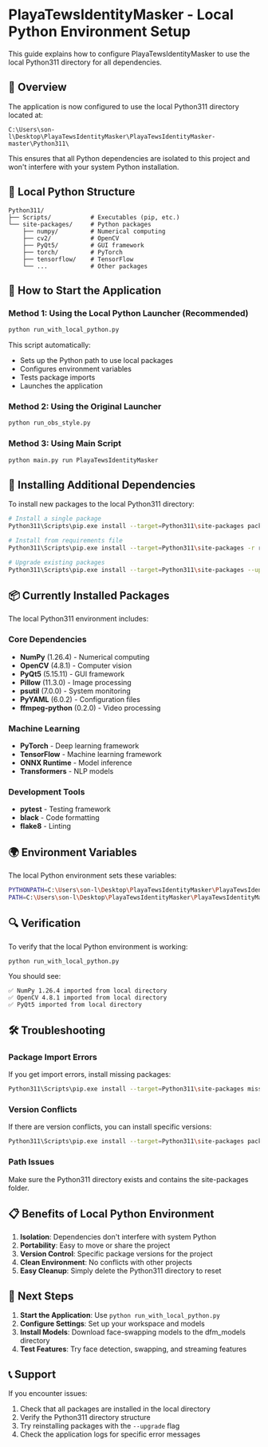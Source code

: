 # PlayaTewsIdentityMasker - Local Python Environment Setup

This guide explains how to configure PlayaTewsIdentityMasker to use the local Python311 directory for all dependencies.

## 🎯 Overview

The application is now configured to use the local Python311 directory located at:
```
C:\Users\son-l\Desktop\PlayaTewsIdentityMasker\PlayaTewsIdentityMasker-master\Python311\
```

This ensures that all Python dependencies are isolated to this project and won't interfere with your system Python installation.

## 📁 Local Python Structure

```
Python311/
├── Scripts/           # Executables (pip, etc.)
└── site-packages/     # Python packages
    ├── numpy/         # Numerical computing
    ├── cv2/           # OpenCV
    ├── PyQt5/         # GUI framework
    ├── torch/         # PyTorch
    ├── tensorflow/    # TensorFlow
    └── ...            # Other packages
```

## 🚀 How to Start the Application

### Method 1: Using the Local Python Launcher (Recommended)
```bash
python run_with_local_python.py
```

This script automatically:
- Sets up the Python path to use local packages
- Configures environment variables
- Tests package imports
- Launches the application

### Method 2: Using the Original Launcher
```bash
python run_obs_style.py
```

### Method 3: Using Main Script
```bash
python main.py run PlayaTewsIdentityMasker
```

## 🔧 Installing Additional Dependencies

To install new packages to the local Python311 directory:

```bash
# Install a single package
Python311\Scripts\pip.exe install --target=Python311\site-packages package_name

# Install from requirements file
Python311\Scripts\pip.exe install --target=Python311\site-packages -r requirements_file.txt

# Upgrade existing packages
Python311\Scripts\pip.exe install --target=Python311\site-packages --upgrade package_name
```

## 📦 Currently Installed Packages

The local Python311 environment includes:

### Core Dependencies
- **NumPy** (1.26.4) - Numerical computing
- **OpenCV** (4.8.1) - Computer vision
- **PyQt5** (5.15.11) - GUI framework
- **Pillow** (11.3.0) - Image processing
- **psutil** (7.0.0) - System monitoring
- **PyYAML** (6.0.2) - Configuration files
- **ffmpeg-python** (0.2.0) - Video processing

### Machine Learning
- **PyTorch** - Deep learning framework
- **TensorFlow** - Machine learning framework
- **ONNX Runtime** - Model inference
- **Transformers** - NLP models

### Development Tools
- **pytest** - Testing framework
- **black** - Code formatting
- **flake8** - Linting

## 🌍 Environment Variables

The local Python environment sets these variables:

```bash
PYTHONPATH=C:\Users\son-l\Desktop\PlayaTewsIdentityMasker\PlayaTewsIdentityMasker-master\Python311\site-packages
PATH=C:\Users\son-l\Desktop\PlayaTewsIdentityMasker\PlayaTewsIdentityMasker-master\Python311\Scripts
```

## 🔍 Verification

To verify that the local Python environment is working:

```bash
python run_with_local_python.py
```

You should see:
```
✅ NumPy 1.26.4 imported from local directory
✅ OpenCV 4.8.1 imported from local directory
✅ PyQt5 imported from local directory
```

## 🛠️ Troubleshooting

### Package Import Errors
If you get import errors, install missing packages:
```bash
Python311\Scripts\pip.exe install --target=Python311\site-packages missing_package
```

### Version Conflicts
If there are version conflicts, you can install specific versions:
```bash
Python311\Scripts\pip.exe install --target=Python311\site-packages package==version
```

### Path Issues
Make sure the Python311 directory exists and contains the site-packages folder.

## 📋 Benefits of Local Python Environment

1. **Isolation**: Dependencies don't interfere with system Python
2. **Portability**: Easy to move or share the project
3. **Version Control**: Specific package versions for the project
4. **Clean Environment**: No conflicts with other projects
5. **Easy Cleanup**: Simply delete the Python311 directory to reset

## 🎯 Next Steps

1. **Start the Application**: Use `python run_with_local_python.py`
2. **Configure Settings**: Set up your workspace and models
3. **Install Models**: Download face-swapping models to the dfm_models directory
4. **Test Features**: Try face detection, swapping, and streaming features

## 📞 Support

If you encounter issues:
1. Check that all packages are installed in the local directory
2. Verify the Python311 directory structure
3. Try reinstalling packages with the `--upgrade` flag
4. Check the application logs for specific error messages 